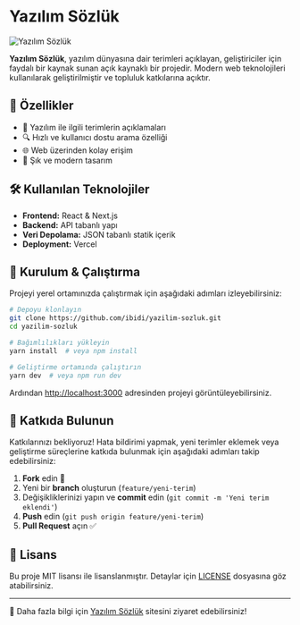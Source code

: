 # Yazılım Sözlük

![Yazılım Sözlük](https://yazilimsozluk.vercel.app/)

**Yazılım Sözlük**, yazılım dünyasına dair terimleri açıklayan, geliştiriciler için faydalı bir kaynak sunan açık kaynaklı bir projedir. Modern web teknolojileri kullanılarak geliştirilmiştir ve topluluk katkılarına açıktır.

## 🚀 Özellikler

- 📖 Yazılım ile ilgili terimlerin açıklamaları
- 🔍 Hızlı ve kullanıcı dostu arama özelliği
- 🌐 Web üzerinden kolay erişim
- 🎨 Şık ve modern tasarım

## 🛠️ Kullanılan Teknolojiler

- **Frontend:** React & Next.js
- **Backend:** API tabanlı yapı
- **Veri Depolama:** JSON tabanlı statik içerik
- **Deployment:** Vercel

## 🔧 Kurulum & Çalıştırma

Projeyi yerel ortamınızda çalıştırmak için aşağıdaki adımları izleyebilirsiniz:

```bash
# Depoyu klonlayın
git clone https://github.com/ibidi/yazilim-sozluk.git
cd yazilim-sozluk

# Bağımlılıkları yükleyin
yarn install  # veya npm install

# Geliştirme ortamında çalıştırın
yarn dev  # veya npm run dev
```

Ardından [http://localhost:3000](http://localhost:3000) adresinden projeyi görüntüleyebilirsiniz.

## 🤝 Katkıda Bulunun

Katkılarınızı bekliyoruz! Hata bildirimi yapmak, yeni terimler eklemek veya geliştirme süreçlerine katkıda bulunmak için aşağıdaki adımları takip edebilirsiniz:

1. **Fork** edin 🍴
2. Yeni bir **branch** oluşturun (`feature/yeni-terim`)
3. Değişikliklerinizi yapın ve **commit** edin (`git commit -m 'Yeni terim eklendi'`)
4. **Push** edin (`git push origin feature/yeni-terim`)
5. **Pull Request** açın ✅

## 📄 Lisans

Bu proje MIT lisansı ile lisanslanmıştır. Detaylar için [LICENSE](LICENSE) dosyasına göz atabilirsiniz.

---

📢 Daha fazla bilgi için [Yazılım Sözlük](https://yazilimsozluk.vercel.app/) sitesini ziyaret edebilirsiniz!
